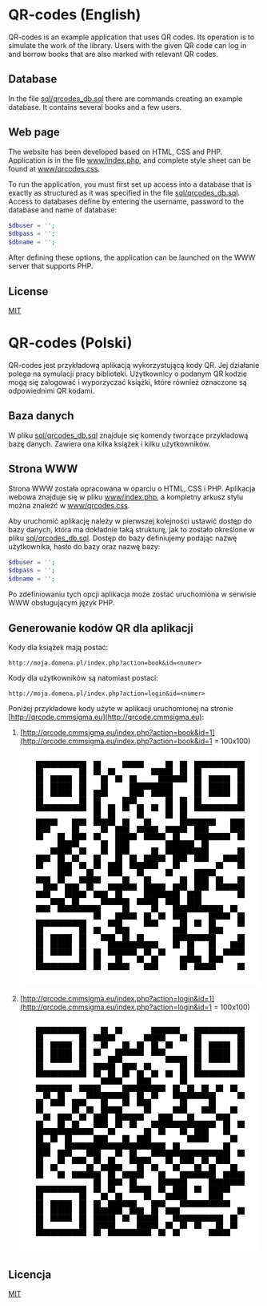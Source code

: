 # QR-codes (English)
QR-codes is an example application that uses QR codes. Its operation
is to simulate the work of the library. Users with the given QR code
can log in and borrow books that are also marked with 
relevant QR codes.

## Database
In the file [sql/qrcodes_db.sql](sql/qrcodes_db.sql) there are commands
creating an example database. It contains several books and a few
users.

## Web page
The website has been developed based on HTML, CSS and PHP. Application
is in the file [www/index.php](www/index.php), and complete
style sheet can be found at [www/qrcodes.css](www/qrcodes.css).

To run the application, you must first set up access
into a database that is exactly as structured as it was 
specified in the file [sql/qrcodes_db.sql](sql/qrcodes_db.sql). Access 
to databases define by entering the username, password to the database 
and name of database:
```php
$dbuser = '';
$dbpass = '';
$dbname = '';
```

After defining these options, the application can be launched on the 
WWW server that supports PHP.

## License
[MIT](LICENSE)


# QR-codes (Polski)
QR-codes jest przykładową aplikacją wykorzystującą kody QR. Jej działanie 
polega na symulacji pracy biblioteki. Użytkownicy o podanym QR kodzie 
mogą się zalogować i wyporzyczać książki, które również oznaczone są 
odpowiednimi QR kodami.

## Baza danych
W pliku [sql/qrcodes_db.sql](sql/qrcodes_db.sql) znajduje się komendy 
tworzące przykładową bazę danych. Zawiera ona kilka książek i kilku 
użytkowników.

## Strona WWW
Strona WWW została opracowana w oparciu o HTML, CSS i PHP. Aplikacja 
webowa znajduje się w pliku [www/index.php](www/index.php), a kompletny 
arkusz stylu można znaleźć w [www/qrcodes.css](www/qrcodes.css).

Aby uruchomić aplikację należy w pierwszej kolejności ustawić dostęp 
do bazy danych, która ma dokładnie taką strukturę, jak to zostało 
określone w pliku [sql/qrcodes_db.sql](sql/qrcodes_db.sql). Dostęp do 
bazy definiujemy podając nazwę użytkownika, hasło do bazy oraz nazwę 
bazy:
```php
$dbuser = '';
$dbpass = '';
$dbname = '';
```

Po zdefiniowaniu tych opcji aplikacja może zostać uruchomiona w serwisie 
WWW obsługującym język PHP.

## Generowanie kodów QR dla aplikacji
Kody dla książek mają postać:
```
http://moja.domena.pl/index.php?action=book&id=<numer>
```
Kody dla użytkowników są natomiast postaci:
```
http://moja.domena.pl/index.php?action=login&id=<numer>
```
Poniżej przykładowe kody użyte w aplikacji uruchomionej na stronie
[http://qrcode.cmmsigma.eu](http://qrcode.cmmsigma.eu):

1. [http://qrcode.cmmsigma.eu/index.php?action=book&id=1](http://qrcode.cmmsigma.eu/index.php?action=book&id=1 = 100x100)
![BOOK ID=1](img/b01.png)

2. [http://qrcode.cmmsigma.eu/index.php?action=login&id=1](http://qrcode.cmmsigma.eu/index.php?action=login&id=1 = 100x100)
![USER ID=1](img/u01.png)

## Licencja
[MIT](LICENSE)
